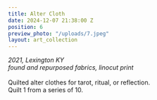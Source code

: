 ```yaml
---
title: Alter Cloth
date: 2024-12-07 21:38:00 Z
position: 6
preview_photo: "/uploads/7.jpeg"
layout: art_collection
---
```


*2021, Lexington KY* <br>
*found and repurposed fabrics, linocut print* <br>
<br>
Quilted alter clothes for tarot, ritual, or reflection. <br>
Quilt 1 from a series of 10. 